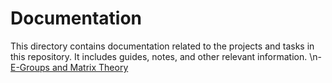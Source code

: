 # Documentation

This directory contains documentation related to the projects and tasks in this repository. It includes guides, notes, and other relevant information.
\n- [E-Groups and Matrix Theory](e_groups_overview.md)
